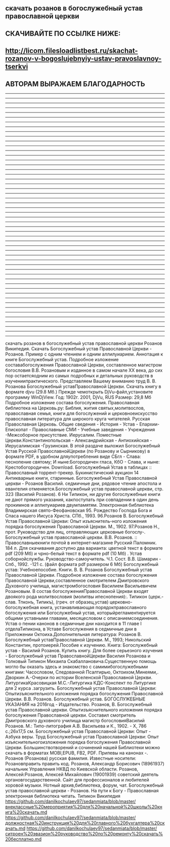 скачать розанов в богослужебный устав православной церкви
--------------------------------------------------
СКАЧИВАЙТЕ ПО ССЫЛКЕ НИЖЕ:
--------------------------------------------------
http://licom.filesloadlistbest.ru/skachat-rozanov-v-bogoslujebnyiy-ustav-pravoslavnoy-tserkvi
--------------------------------------------------
АВТОРАМ ВЫРАЖАЕМ БЛАГОДАРНОСТЬ
--------------------------------------------------
--------------------------------------------------
--------------------------------------------------
--------------------------------------------------
--------------------------------------------------
--------------------------------------------------
--------------------------------------------------
--------------------------------------------------
--------------------------------------------------
--------------------------------------------------
--------------------------------------------------
--------------------------------------------------
--------------------------------------------------
--------------------------------------------------
--------------------------------------------------
--------------------------------------------------
--------------------------------------------------
--------------------------------------------------
--------------------------------------------------
--------------------------------------------------
--------------------------------------------------
--------------------------------------------------
--------------------------------------------------
--------------------------------------------------
--------------------------------------------------
--------------------------------------------------
--------------------------------------------------
--------------------------------------------------
--------------------------------------------------
--------------------------------------------------
--------------------------------------------------
--------------------------------------------------
--------------------------------------------------
--------------------------------------------------
--------------------------------------------------
--------------------------------------------------
--------------------------------------------------
--------------------------------------------------
--------------------------------------------------
--------------------------------------------------
--------------------------------------------------
--------------------------------------------------
--------------------------------------------------
--------------------------------------------------
--------------------------------------------------
--------------------------------------------------
--------------------------------------------------
--------------------------------------------------
--------------------------------------------------
--------------------------------------------------
--------------------------------------------------
--------------------------------------------------
--------------------------------------------------
скачать розанов в богослужебный устав православной церкви Розанов  Википедия. Скачать Богослужебный устав Православной Церкви - Розанов. Пример с одним чтением и одним аллилуиарием. Аннотация к книге Богослужебный устав. Подробное изложение составабогослужения Православной Церкви, составленное магистром богословия В.В. Розановым и изданное в самом начале XX века, до сих пор остаетсяодним из самых подробных и детальных руководств в изучениипрактического. Представляем Вашему вниманию труд В. В. Розанова Богослужебный уставПравославной Церкви. Скачать книгу в формате djvu (29.8 Мб.) Прежде чемоткрыть DjVu-файл,установите программу WinDjView. Год: 1902г. 2001, DjVu, RUS Размер: 29,8 Мб Подробное изложение состава богослужения. Православная библиотека на Церковь.ру: Библия, жития святых,молитвослов, православная семья, книги для богослужений и церковноеискусство  православная литература для широкого круга читателей. Русская Православная Церковь. Общие сведения - История - Устав - Епархии- Епископат - Православные СМИ - Учебные заведения - Учреждения -Межсоборное присутствие. Иерусалим. Поместные Церкви.Константинопольская - Александрийская - Антиохийская - Иерусалимская -Грузинская. В этой раздаче выложил Богослужебный Устав Русской ПравославнойЦеркви (по Розанову и Сырникову) в формате PDF, в удобном дляупотребления виде  СБгл - Слава: песнопение святому; И ныне:Богородичен гласа, КбО - Слава, и ныне: Крестобогородичен. Download. Богослужебный Устав в таблицах :: Православный торрент-трекер. Букинистический аукцион 14 Антикварные книги, старинные. Богослужебный Устав Православной церкви - Розанов Василий. седмичные дни, рядовое чтение апостола и евангелия отменяется.Богослужебный устав православной церкви, стр. 323 (Василий Розанов). 6 Ни Типикон, ни другие богослужебные книги не дают прямого указания, какпоступать при совпадении в один день прокимнов и аллилуиариев двумпамятям. Электронная библиотека  Владимирская свято-Феофановская
95. Рождество Господа Бога и Спаса нашего Иисуса Христа. СПб., 1993. 96.Розанов В. Богослужебный Устав Православной Церкви: Опыт изъяснитель-ного изложения порядка богослужения Православной Церкви. М., 1902. 97.Розанов Н., прот. Руководство для лиц, отправляющих церковные богослу-. Богослужебный устав православной церкви. В.В. Розанов. :: Православныекниги почтой в интернет-магазине Русский Паломник. 184 л. Для скачивания доступно два варианта: цветной текст в формате pdf (209 Mб) и чрно-белый текст в формате pdf (10 Mб) . Устав соборнойслужбы. Руководство-самоучитель. Ч.1.  Сост. В.В. Шамарин - Спб., 1992. -121 с. (файл формата pdf размером 6 Мб) Богослужебный устав: Учебноепособие. Книги. В. В. Розанов Богослужебный устав Православной Церкви. Подробное изложение состава богослужения Православной Церкви,составленное смотрителем Дмитровского Духовного училища, магистромбогословия Василием Васильевичем Розановым. В состав богослуженияПравославной Церкви входят двоякого рода молитвословия (молитвы ипеснопения):. Типикон (церк.-слав. Тпконъ, Типикъ), (греч.  от   образец,устав)  церковно-богослужебная книга, устанавливающая порядокправославного богослужения или Богослужебный устав, которыйрегламентируется общими уставными главами, месяцесловом с описаниемсоединения. Устав о пении канонов в седмичные дни находится в 11 главе I отделаТипикона, в Уставе Богослужения в седмичные дни в Приложении Октоиха.Дополнительная литература: Розанов В. Богослужебный уставПравославной Церкви. М., 1993; Никольский Константин, протоиерей.Пособие к изучению. Книга: Богослужебный устав - Василий Розанов. Купить книгу. Для более серьезного изучения - Богослужебный устав ПравославнойЦеркви Василия Розанова и Толковый Типикон Михаила Скабаллановича.Существенную помощь могло бы оказать здесь и знакомство с самимибогослужебными книгами: Часословом, Следованной Псалтирью, Октоихом,Минеями,. Дворкин А.-Очерки по истории Вселенской Православной Церкви. ЛитургикаКрасовицкая М.С.-Литургика  КДС-Конспект по Литургике для 2 курса .загрузить. Богослужебный устав Православной Церкви: Опытизъяснительного изложения порядка богослужения Православной Церкви. В.В. Розанов. Богослужебный устав. БОГОСЛУЖЕБНЫЕ УКАЗАНИЯ на 2016год - Издательство. Розанов, В. Богослужебный устав Православной церкви. Опытизъяснительного изложения порядка богослужения Православной церкви. Составил смотритель Дмитровского духовного училища магистр богословияВасилий Розанов. М.: Типо-литография А.В. Васильева и К., 1902. - Х, 786 с.;26х17,5 см.
Богослужебный устав Православной Церкви: Опыт  - Азбука веры. Труд Богослужебный устав Православной Церкви: Опыт изъяснительногоизложения порядка богослужения Православной Церкви. Большинствотворений и сочинений нашей Библиотеки можно скачать в форматах MOBI,EPUB, FB2, PDF. Припевы на канонах -. Розанов (Розанова)  русская фамилия. Известные носители: Розановправить  править код. Розанов, Александр Борисович (18961937) начальник Управления НКВД по Киевской области. Розанов, Алексей:Розанов, Алексей Михайлович (19001939)  советский деятель органовгосударственной. Сайт для профессионалов и любителей хоровой музыки. Нотный архив,библиотека, форум, чат. Богослужебный устав православной церкви - Розанов. На пути к Богу - Православная электронная библиотека читать. Типикон  Википедия
https://github.com/danilkochulaev97/sedanmiata/blob/master/внеклассные%20мероприятия%20для%20начальной%20школы%20книга%20скачать.md
https://github.com/danilkochulaev97/sedanmiata/blob/master/должностная%20инструкция%20для%20главного%20бухгалтера%20скачать.md
https://github.com/danilkochulaev97/sedanmiata/blob/master/ситроен%20эвазион%20руководство%20по%20ремонту%20скачать%20бесплатно.md